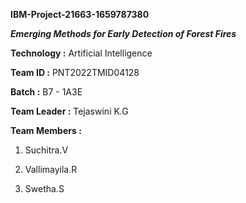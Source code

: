 **IBM-Project-21663-1659787380**

***Emerging Methods for Early Detection of Forest Fires***

**Technology :** Artificial Intelligence

**Team ID :** PNT2022TMID04128

**Batch :** B7 - 1A3E

**Team Leader :** Tejaswini K.G

**Team Members :**

1. Suchitra.V

2. Vallimayila.R

3. Swetha.S


